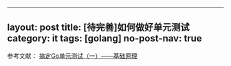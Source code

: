 

---
layout: post
title: [待完善]如何做好单元测试
category: it
tags: [golang]
no-post-nav: true
---

参考文献：
[搞定Go单元测试（一）——基础原理](https://juejin.im/post/5ce93447e51d45775746b8b0)